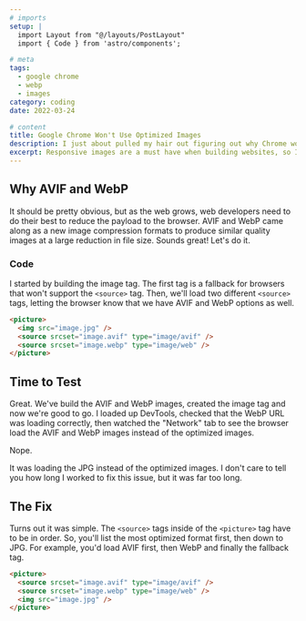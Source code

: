 ```yaml
---
# imports
setup: |
  import Layout from "@/layouts/PostLayout"
  import { Code } from 'astro/components';

# meta
tags:
  - google chrome
  - webp
  - images
category: coding
date: 2022-03-24

# content
title: Google Chrome Won't Use Optimized Images
description: I just about pulled my hair out figuring out why Chrome wouldn't load WebP or AVIF images when using <srcset>.
excerpt: Responsive images are a must have when building websites, so I decided to generate AVIF and WebP images for use in a <srcset> responsive image tag. However, every time I loaded DevTools, Chrome was defaulting to the standard JPG instead of the optimized image.
---
```


## Why AVIF and WebP

It should be pretty obvious, but as the web grows, web developers need to do their best to reduce the payload to the browser. AVIF and WebP came along as a new image compression formats to produce similar quality images at a large reduction in file size. Sounds great! Let's do it.

### Code

I started by building the image tag. The first tag is a fallback for browsers that won't support the `<source>` tag. Then, we'll load two different `<source>` tags, letting the browser know that we have AVIF and WebP options as well.

```html
<picture>
  <img src="image.jpg" />
  <source srcset="image.avif" type="image/avif" />
  <source srcset="image.webp" type="image/web" />
</picture>
```

## Time to Test

Great. We've build the AVIF and WebP images, created the image tag and now we're good to go. I loaded up DevTools, checked that the WebP URL was loading correctly, then watched the "Network" tab to see the browser load the AVIF and WebP images instead of the optimized images.

Nope.

It was loading the JPG instead of the optimized images. I don't care to tell you how long I worked to fix this issue, but it was far too long.

## The Fix

Turns out it was simple. The `<source>` tags inside of the `<picture>` tag have to be in order. So, you'll list the most optimized format first, then down to JPG. For example, you'd load AVIF first, then WebP and finally the fallback tag.

```html
<picture>
  <source srcset="image.avif" type="image/avif" />
  <source srcset="image.webp" type="image/web" />
  <img src="image.jpg" />
</picture>
```
